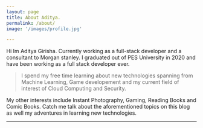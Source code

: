 ```yaml
---
layout: page
title: About Aditya.
permalink: /about/
image: '/images/profile.jpg'

---
```





Hi Im Aditya Girisha. Currently working as a full-stack developer and a consultant to Morgan stanley. I graduated out of PES University in 2020 and have been working as a full stack developer ever.

> I spend my free time learning about new technologies spanning from Machine Learning, Game developement and my current field of interest of Cloud Computing and Security.

My other interests include Instant Photography, Gaming, Reading Books and Comic Books. Catch me talk about the aforementioned topics on this blog as well my adventures in learning new technologies.



***